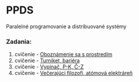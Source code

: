 # PPDS
Paralelné programovanie a distribuované systémy

### Zadania:
1. cvičenie - [Oboznámenie sa s prostredím](https://uim.fei.stuba.sk/i-ppds/1-cvicenie-oboznamenie-sa-s-prostredim-%f0%9f%90%8d/)
2. cvičenie - [Turniket, bariéra](https://uim.fei.stuba.sk/i-ppds/2-cvicenie-turniket-bariera-%f0%9f%9a%a7/?%2F)
3. cvičenie - [Vypínač, P-K, Č-Z](https://uim.fei.stuba.sk/i-ppds/3-cvicenie-fibonacci-vypinac-p-k-c-z-%f0%9f%92%a1/?%2F)
4. cvičenie - [Večerajúci filozofi, atómová elektráreň](https://uim.fei.stuba.sk/i-ppds/4-cvicenie-vecerajuci-filozofi-atomova-elektraren-%f0%9f%8d%bd%ef%b8%8f/)
